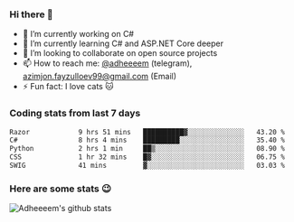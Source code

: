 ### Hi there 👋

<!--
**adheeeem/adheeeem** is a ✨ _special_ ✨ repository because its `README.md` (this file) appears on your GitHub profile.

Here are some ideas to get you started:
-->
- 🔭 I’m currently working on C#
- 🌱 I’m currently learning C# and ASP.NET Core deeper
- 👯 I’m looking to collaborate on open source projects
- 📫 How to reach me: [@adheeeem](https://t.me/adheeeem) (telegram), azimjon.fayzulloev99@gmail.com (Email)
- ⚡ Fun fact: I love cats :cat:


### Coding stats from last 7 days
<!--START_SECTION:waka-->

```txt
Razor            9 hrs 51 mins   ██████████▓░░░░░░░░░░░░░░   43.20 %
C#               8 hrs 4 mins    █████████░░░░░░░░░░░░░░░░   35.40 %
Python           2 hrs 1 min     ██▒░░░░░░░░░░░░░░░░░░░░░░   08.90 %
CSS              1 hr 32 mins    █▓░░░░░░░░░░░░░░░░░░░░░░░   06.75 %
SWIG             41 mins         ▓░░░░░░░░░░░░░░░░░░░░░░░░   03.03 %
```

<!--END_SECTION:waka-->

### Here are some stats :wink:
![Adheeeem's github stats](https://github-readme-stats.vercel.app/api?username=adheeeem&show_icons=true&theme=radical)
